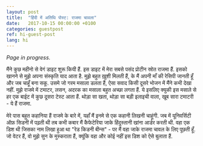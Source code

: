 ```yaml
---
layout: post
title:  "हिंदी में अतिथि पोस्ट: राजमा चावला"
date:   2017-10-15 00:00:00 +0100
categories: guestpost
ref: hi-guest-post
lang: hi
---
```


*Page in progress.*

मैंने कुछ महीनो  से वेगं डाइट शुरू कियी हैं. इस डाइट में मेरा सबसे पसंद प्रोटीन स्रोत राजमा हैं. इसको खानने से मुझे अपना संस्कृति याद आता है. मुझे बहुत ख़ुशी मिलती हैं, के मैं अपनी माँ की रेसिपी जानती हूँ और जब चाहूँ बना सकू. उसमे जो गरम मसाला डलता हैं, ऐसा सवाद किसी दूसरे  भोजन में मैंने कभी देखा नहीं.  मुझे राजमे में टमाटर, लसन, अदरक का मसाला बहुत अच्छा लगता हैं. ये इसलिए क्युकी इस मसाले से हर एक बाईट में कुछ दूसरा टेस्ट आता हैं. थोड़ा सा खता, थोड़ा सा बड़ी इलाइची वाला, खूब सारा टमाटरी - ये हैं राजमा.

मेरे पास बहुत कहानिया हैं राजमे के बारे में, यहाँ मैं इनमे से एक कहानी लिखनी चाहूंगी. जब में यूनिवर्सिटी ऑफ़ सिडनी में पढ़ती थी तब कभी कबार मैं कैफेटेरिया जाके हिंदुस्तानी खांना आर्डर करती थी. वहा एक डिश थी जिसका नाम लिखा हुआ था "रेड किडनी बीन्स" - पर मैं वहा जाके राजमा चावल  के लिए पूछती हूँ. जो वेटर हैं, वो मुझे सुन के मुस्कराता हैं, क्यूंकि वहा और कोई नहीं इस डिश को ऐसे बुलाता हैं. 
